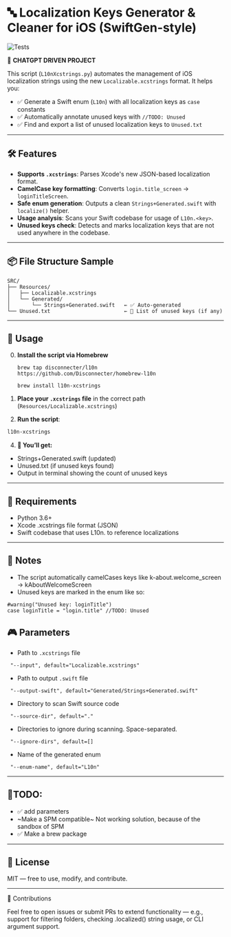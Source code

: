 # 🔤 Localization Keys Generator & Cleaner for iOS (SwiftGen-style)

![Tests](https://github.com/Disconnecter/L10nXcstrings/actions/workflows/python-tests.yml/badge.svg)


🤖  **CHATGPT DRIVEN PROJECT**

This script (`L10nXcstrings.py`) automates the management of iOS localization strings using the new `Localizable.xcstrings` format. It helps you:

- ✅ Generate a Swift enum (`L10n`) with all localization keys as `case` constants
- ✅ Automatically annotate unused keys with `//TODO: Unused`
- ✅ Find and export a list of unused localization keys to `Unused.txt`

---

## 🛠 Features

- **Supports `.xcstrings`**: Parses Xcode's new JSON-based localization format.
- **CamelCase key formatting**: Converts `login.title_screen` → `loginTitleScreen`.
- **Safe enum generation**: Outputs a clean `Strings+Generated.swift` with `localize()` helper.
- **Usage analysis**: Scans your Swift codebase for usage of `L10n.<key>`.
- **Unused keys check**: Detects and marks localization keys that are not used anywhere in the codebase.

---

## 📦 File Structure Sample

```
SRC/
├── Resources/
│   ├── Localizable.xcstrings
│   └── Generated/
│       └── Strings+Generated.swift   ← ✅ Auto-generated
└── Unused.txt                        ← 📄 List of unused keys (if any)
```
---

## 🚀 Usage
0. **Install the script via Homebrew**
   ```
   brew tap disconnecter/l10n https://github.com/Disconnecter/homebrew-l10n
   ```
   ```
   brew install l10n-xcstrings
   ```
   
1. **Place your `.xcstrings` file** in the correct path (`Resources/Localizable.xcstrings`)
2. **Run the script**:

```bash
l10n-xcstrings
```

4.	**🎉 You’ll get:**
- Strings+Generated.swift (updated)
- Unused.txt (if unused keys found)
- Output in terminal showing the count of unused keys

---

## 🧪 Requirements
- Python 3.6+
- Xcode .xcstrings file format (JSON)
- Swift codebase that uses L10n.<key> to reference localizations

---

## 📝 Notes
- The script automatically camelCases keys like k-about.welcome_screen → kAboutWelcomeScreen
- Unused keys are marked in the enum like so:

```
#warning("Unused key: loginTitle")
case loginTitle = "login.title" //TODO: Unused
```

## 🎮 Parameters

- Path to `.xcstrings` file
```
 "--input", default="Localizable.xcstrings"
```
- Path to output `.swift` file
```
 "--output-swift", default="Generated/Strings+Generated.swift"
```
- Directory to scan Swift source code
```
 "--source-dir", default="."
```
- Directories to ignore during scanning. Space-separated.
```
 "--ignore-dirs", default=[]
```
- Name of the generated enum
```
 "--enum-name", default="L10n"
```

---
## 📝TODO:
- ✅ add parameters
- ~Make a SPM compatible~ Not working solution, because of the sandbox of SPM
- ✅ Make a brew package
---

## 📄 License

MIT — free to use, modify, and contribute.

---

🙌 Contributions

Feel free to open issues or submit PRs to extend functionality — e.g., support for filtering folders, checking .localized() string usage, or CLI argument support.
